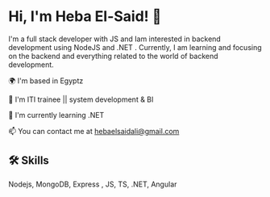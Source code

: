   #       Hi, I'm Heba El-Said! 👋



I'm a full stack developer with JS and Iam  interested in backend development using NodeJS and .NET . Currently, I am learning and focusing on the backend and everything related to the world of backend development.


🌍  I'm based in Egyptz

🚀  I'm ITI trainee || system development & BI 

🧠 I'm currently learning .NET

📫 You can contact me at  hebaelsaidali@gmail.com


## 🛠 Skills
Nodejs, MongoDB, Express , JS, TS, .NET, Angular



